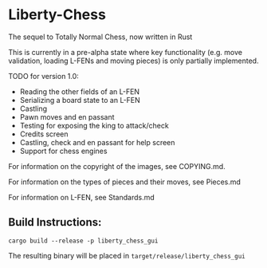 # Liberty-Chess

The sequel to Totally Normal Chess, now written in Rust

This is currently in a pre-alpha state where key functionality (e.g. move validation, loading L-FENs and moving pieces) is only partially implemented.

TODO for version 1.0:
- Reading the other fields of an L-FEN
- Serializing a board state to an L-FEN
- Castling
- Pawn moves and en passant
- Testing for exposing the king to attack/check
- Credits screen
- Castling, check and en passant for help screen
- Support for chess engines

For information on the copyright of the images, see COPYING.md.

For information on the types of pieces and their moves, see Pieces.md

For information on L-FEN, see Standards.md

## Build Instructions:

`cargo build --release -p liberty_chess_gui`

The resulting binary will be placed in `target/release/liberty_chess_gui`
